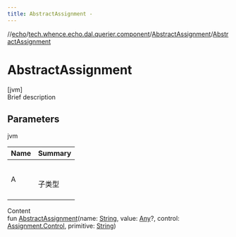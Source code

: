 ```yaml
---
title: AbstractAssignment -
---
```

//[echo](../../index.md)/[tech.whence.echo.dal.querier.component](../index.md)/[AbstractAssignment](index.md)/[AbstractAssignment](-abstract-assignment.md)



# AbstractAssignment  
[jvm]  
Brief description  


## Parameters  
  
jvm  
  
|  Name|  Summary| 
|---|---|
| A| <br><br>子类型<br><br>
  
  
Content  
fun [AbstractAssignment](-abstract-assignment.md)(name: [String](https://kotlinlang.org/api/latest/jvm/stdlib/kotlin/-string/index.html), value: [Any](https://kotlinlang.org/api/latest/jvm/stdlib/kotlin/-any/index.html)?, control: [Assignment.Control](../-assignment/-control/index.md), primitive: [String](https://kotlinlang.org/api/latest/jvm/stdlib/kotlin/-string/index.html))  



